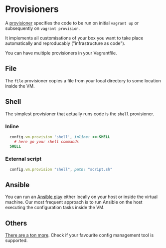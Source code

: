 # Provisioners

A [provisioner](https://developer.hashicorp.com/vagrant/docs/provisioning) specifies
the code to be run on initial `vagrant up` or subsequently on `vagrant provision`.

It implements all customisations of your box you want to take place
automatically and reproducably ("infrastructure as code").

You can have multiple provisioners in your Vagrantfile.

## File

The `file` provisioner copies a file from your local directory to some location
inside the VM.

## Shell

The simplest provisioner that actually runs code is the `shell` provisioner.

### Inline

```ruby
  config.vm.provision 'shell', inline: <<-SHELL
    # here go your shell commands
  SHELL
```

### External script

```ruby
  config.vm.provision "shell", path: "script.sh"
```

## Ansible

You can run an [Ansible play](https://developer.hashicorp.com/vagrant/docs/provisioning/ansible_intro)
either locally on your host or inside the virtual machine. Our most frequent approach is
to run Ansible on the host executing the configuration tasks inside the VM.

## Others

[There are a ton more](https://developer.hashicorp.com/vagrant/docs/provisioning).
Check if your favourite config management tool is supported.
